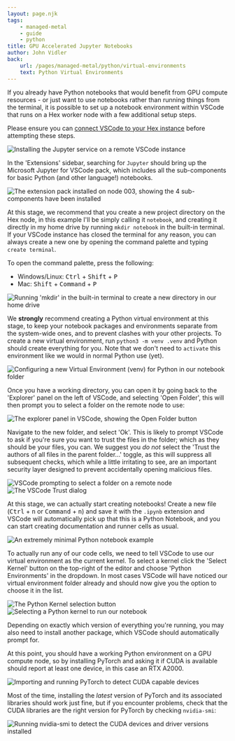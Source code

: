 ```yaml
---
layout: page.njk
tags:
    - managed-metal
    - guide
    - python
title: GPU Accelerated Jupyter Notebooks
author: John Vidler
back:
    url: /pages/managed-metal/python/virtual-environments
    text: Python Virtual Environments
---
```


If you already have Python notebooks that would benefit from GPU compute resources - or just want to use notebooks rather than running things from the terminal, it is possible to set up a notebook environment within VSCode that runs on a Hex worker node with a few additional setup steps.

Please ensure you can [connect VSCode to your Hex instance](/pages/managed-metal/using-vscode/) before attempting these steps.

![Installing the Jupyter service on a remote VSCode instance](/assets/img/vscode-notebooks/stage1.png)

In the 'Extensions' sidebar, searching for `Jupyter` should bring up the Microsoft Jupyter for VSCode pack, which includes all the sub-components for basic Python (and other language!) notebooks.

![The extension pack installed on node 003, showing the 4 sub-components have been installed](/assets/img/vscode-notebooks/stage2.png)

At this stage, we recommend that you create a new project directory on the Hex node, in this example I'll be simply calling it `notebook`, and creating it directly in my home drive by running `mkdir notebook` in the built-in terminal. If your VSCode instance has closed the terminal for any reason, you can always create a new one by opening the command palette and typing `create terminal`.

To open the command palette, press the following:

- Windows/Linux: <kbd class="kbd">Ctrl</kbd> + <kbd class="kbd">Shift</kbd> + <kbd class="kbd">P</kbd>
- Mac: <kbd class="kbd">Shift</kbd> + <kbd class="kbd">Command</kbd> + <kbd class="kbd">P</kbd>

![Running 'mkdir' in the built-in terminal to create a new directory in our home drive](/assets/img/vscode-notebooks/stage3.png)

We **strongly** recommend creating a Python virtual environment at this stage, to keep your notebook packages and environments separate from the system-wide ones, and to prevent clashes with your other projects. To create a new virtual environment, run `python3 -m venv .venv` and Python should create everything for you. Note that we don't need to `activate` this environment like we would in normal Python use (yet).

![Configuring a new Virtual Environment (venv) for Python in our notebook folder](/assets/img/vscode-notebooks/stage3a.png)

Once you have a working directory, you can open it by going back to the 'Explorer' panel on the left of VSCode, and selecting 'Open Folder', this will then prompt you to select a folder on the remote node to use:

![The explorer panel in VSCode, showing the Open Folder button](/assets/img/vscode-notebooks/stage3b.png)

Navigate to the new folder, and select 'Ok'. This is likely to prompt VSCode to ask if you're sure you want to trust the files in the folder; which as they should be your files, you can. We suggest you _do not_ select the 'Trust the authors of all files in the parent folder...' toggle, as this will suppress all subsequent checks, which while a little irritating to see, are an important security layer designed to prevent accidentally opening malicious files.

![VSCode prompting to select a folder on a remote node](/assets/img/vscode-notebooks/stage4.png)
![The VSCode Trust dialog](/assets/img/vscode-notebooks/stage5.png)

At this stage, we can actually start creating notebooks! Create a new file (<kbd class="kbd">Ctrl</kbd> + <kbd class="kbd">n</kbd> or <kbd class="kbd">Command</kbd> + <kbd class="kbd">n</kbd>) and save it with the `.ipynb` extension and VSCode will automatically pick up that this is a Python Notebook, and you can start creating documentation and runner cells as usual.

![An extremely minimal Python notebook example](/assets/img/vscode-notebooks/stage6.png)

To actually run any of our code cells, we need to tell VSCode to use our virtual environment as the current kernel. To select a kernel click the 'Select Kernel' button on the top-right of the editor and choose 'Python Environments' in the dropdown. In most cases VSCode will have noticed our virtual environment folder already and should now give you the option to choose it in the list.

![The Python Kernel selection button](/assets/img/vscode-notebooks/stage7.png)
![Selecting a Python kernel to run our notebook](/assets/img/vscode-notebooks/stage7b.png)

Depending on exactly which version of everything you're running, you may also need to install another package, which VSCode should automatically prompt for.

At this point, you should have a working Python environment on a GPU compute node, so by installing PyTorch and asking it if CUDA is available should report at least one device, in this case an RTX A2000.

![Importing and running PyTorch to detect CUDA capable devices](/assets/img/vscode-notebooks/stage11.png)

Most of the time, installing the _latest_ version of PyTorch and its associated libraries should work just fine, but if you encounter problems, check that the CUDA libraries are the right version for PyTorch by checking `nvidia-smi`:

![Running nvidia-smi to detect the CUDA devices and driver versions installed](/assets/img/vscode-notebooks/stage10.png)